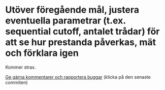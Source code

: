 # Utöver föregående mål, justera eventuella parametrar (t.ex. sequential cutoff, antalet trådar) för att se hur prestanda påverkas, mät och förklara igen

Kommer strax.

[Ge gärna kommentarer och rapportera buggar](https://github.com/IOOPM-UU/achievements/commits/master/L35.md) (klicka på den senaste commiten)
